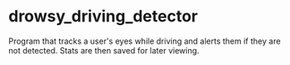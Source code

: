 # drowsy_driving_detector
Program that tracks a user's eyes while driving and alerts them if they are not detected. Stats are then saved for later viewing.
